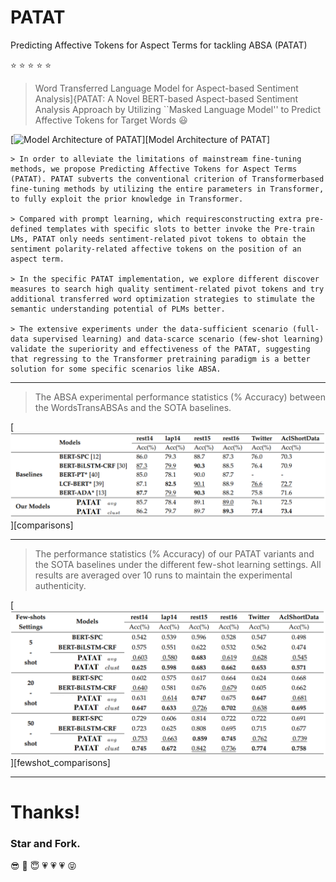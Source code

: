 # PATAT
Predicting Affective Tokens for Aspect Terms for tackling ABSA (PATAT)

:star: :star: :star: :star: :star:
> Word Transferred Language Model for Aspect-based Sentiment Analysis]{PATAT: A Novel BERT-based Aspect-based Sentiment Analysis Approach by Utilizing ``Masked Language Model'' to Predict Affective Tokens for Target Words :smiley:

[![](/assets/wordtransabsa.PNG "Model Architecture of PATAT")][Model Architecture of PATAT]

```angular2html
> In order to alleviate the limitations of mainstream fine-tuning methods, we propose Predicting Affective Tokens for Aspect Terms (PATAT). PATAT subverts the conventional criterion of Transformerbased fine-tuning methods by utilizing the entire parameters in Transformer, to fully exploit the prior knowledge in Transformer.

> Compared with prompt learning, which requiresconstructing extra pre-defined templates with specific slots to better invoke the Pre-train LMs, PATAT only needs sentiment-related pivot tokens to obtain the sentiment polarity-related affective tokens on the position of an aspect term.

> In the specific PATAT implementation, we explore different discover measures to search high quality sentiment-related pivot tokens and try additional transferred word optimization strategies to stimulate the semantic understanding potential of PLMs better.

> The extensive experiments under the data-sufficient scenario (full-data supervised learning) and data-scarce scenario (few-shot learning) validate the superiority and effectiveness of the PATAT, suggesting that regressing to the Transformer pretraining paradigm is a better solution for some specific scenarios like ABSA.
```

***

> The ABSA experimental performance statistics (% Accuracy) between the WordsTransABSAs and the SOTA baselines.

[![](/assets/comparisons.PNG "comparisons")][comparisons]

***

> The performance statistics (% Accuracy) of our PATAT variants and the SOTA baselines under the different
few-shot learning settings. All results are averaged over 10 runs to maintain the experimental authenticity.

[![](/assets/fewshotcomparisons.PNG "fewshot_comparisons")][fewshot_comparisons]

***

# Thanks!

### Star and Fork. 

:sunglasses: :pray: :innocent: :heartpulse: :heartpulse: :heartpulse: 	:stuck_out_tongue_closed_eyes:

